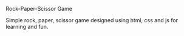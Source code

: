 Rock-Paper-Scissor Game

Simple rock, paper, scissor game designed using html, css and js for learning and fun.
